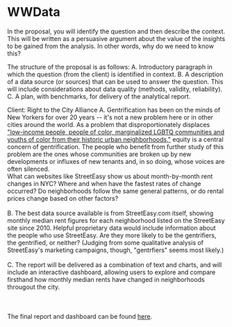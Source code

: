 # WWData


In the proposal, you will identify the question and then describe the context. This will be written as a persuasive argument about the value of the insights to be gained from the analysis. In other words, why do we need to know this?

The structure of the proposal is as follows:
A. Introductory paragraph in which the question (from the client) is identified in context.
B. A description of a data source (or sources) that can be used to answer the question. This will include considerations about data quality (methods, validity, reliability).
C. A plan, with benchmarks, for delivery of the analytical report.


Client: Right to the City Alliance
A. Gentrification has been on the minds of New Yorkers for over 20 years -- it's not a new problem here or in other cities around the world. As a problem that disproportionately displaces <a href='https://righttothecity.org/about/mission-history/'>"low-income people, people of color, marginalized LGBTQ communities and youths of color from their historic urban neighborhoods,"</a> equity is a central concern of gentrification. The people who benefit from further study of this problem are the ones whose communities are broken up by new developments or influxes of new tenants and, in so doing, whose voices are often silenced. <br> What can websites like StreetEasy show us about month-by-month rent changes in NYC? Where and when have the fastest rates of change occurred? Do neighborhoods follow the same general patterns, or do rental prices change based on other factors? 
<br><br>
B. The best data source available is from StreetEasy.com itself, showing monthly median rent figures for each neighborhood listed on the StreetEasy site since 2010. Helpful proprietary data would include information about the 
people who use StreetEasy. Are they more likely to be the gentrifiers, the gentrified, or neither? (Judging from 
some qualitative analysis of StreetEasy's marketing campaigns, though, "gentrfiers" seems most likely.)
<br><br>
C. The report will be delivered as a combination of text and charts, and will include an interactive dashboard, allowing users to explore and compare firsthand how monthly median rents have changed in neighborhoods througout the city. 
<br><br><br><br>
The final report and dashboard can be found <a href= 'https://esibinga.github.io/WWData/'>here</a>.


